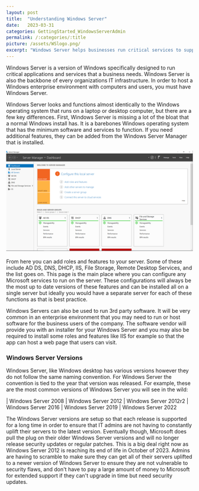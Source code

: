 ```yaml
---
layout: post
title:  "Understanding Windows Server"
date:   2023-03-31
categories: GettingStarted_WindowsServerAdmin
permalink: /:categories/:title
picture: /assets/WSlogo.png/
excerpt: "Windows Server helps businesses run critical services to support their IT infrastructure and employees."
---
```


Windows Server is a version of Windows specifically designed to run critical applications and services that a business needs. Windows Server is also the backbone of every organizations IT infrastructure. In order to host a Windows enterprise environment with computers and users, you must have Windows Server.

Windows Server looks and functions almost identically to the Windows operating system that runs on a laptop or desktop computer, but there are a few key differences. First, Windows Server is missing a lot of the bloat that a normal Windows install has. It is a barebones Windows operating system that has the minimum software and services to function. If you need additional features, they can be added from the Windows Server Manager that is installed.
<br/>
<div style=img><img src="/assets/winserman.png"></div>
<br/>
From here you can add roles and features to your server. Some of these include AD DS, DNS, DHCP, IIS, File Storage, Remote Desktop Services, and the list goes on. This page is the main place where you can configure any Microsoft services to run on the server. These configurations will always be the most up to date versions of these features and can be installed all on a single server but ideally you would have a separate server for each of these functions as that is best practice.

Windows Servers can also be used to run 3rd party software. It will be very common in an enterprise environment that you may need to run or host software for the business users of the company. The software vendor will provide you with an installer for your Windows Server and you may also be required to install some roles and features like IIS for example so that the app can host a web page that users can visit.


### Windows Server Versions
Windows Server, like Windows desktop has various versions however they do not follow the same naming convention. For Windows Server the convention is tied to the year that version was released. For example, these are the most common versions of Windows Server you will see in the wild:

| Windows Server 2008
| Windows Server 2012
| Windows Server 2012r2
| Windows Server 2016
| Windows Server 2019
| Windows Server 2022

The Windows Server versions are setup so that each release is supported for a long time in order to ensure that IT admins are not having to constantly uplift their servers to the latest version. Eventually though, Microsoft does pull the plug on their older Windows Server versions and will no longer release security updates or regular patches. This is a big deal right now as Windows Server 2012 is reaching its end of life in October of 2023. Admins are having to scramble to make sure they can get all of their servers uplifted to a newer version of Windows Server to ensure they are not vulnerable to security flaws, and don't have to pay a large amount of money to Microsoft for extended support if they can't upgrade in time but need security updates.
